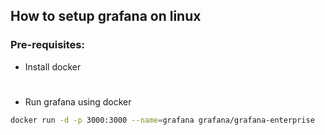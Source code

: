 ## How to setup grafana on linux

### Pre-requisites:
- Install docker
#
- Run grafana using docker
```bash
docker run -d -p 3000:3000 --name=grafana grafana/grafana-enterprise
```
